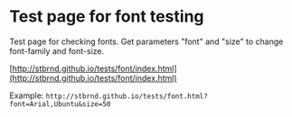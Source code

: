 Test page for font testing
==========

Test page for checking fonts. Get parameters "font" and "size" to change font-family and font-size.

[http://stbrnd.github.io/tests/font/index.html](http://stbrnd.github.io/tests/font/index.html)

Example:
`http://stbrnd.github.io/tests/font.html?font=Arial,Ubuntu&size=50`
